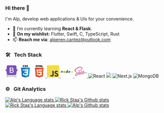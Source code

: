 ### Hi there 👋
I'm Alp, develop web applications & UIs for your convenience.


<!--
**alperencantez/alperencantez** is a ✨ _special_ ✨ repository because its `README.md` (this file) appears on your GitHub profile.

Here are some ideas to get you started:

- 🔭 I’m currently working on ...
- 🌱 I’m currently learning ...
- 👯 I’m looking to collaborate on ...
- 🤔 I’m looking for help with ...
- 💬 Ask me about ...
- 📫 How to reach me: ...
- 😄 Pronouns: ...
- ⚡ Fun fact: ...
-->

- :seedling: I’m currently learning <b>React & Flask</b>.
- 🧬 <b> On my wishlist:</b> Flutter, Swift, C, TypeScript, Rust
- 📫 <b>Reach me via</b>: alperen.cantez@outlook.com

### 🛠 &nbsp; Tech Stack
<p align="left"> 
    <img src="https://raw.githubusercontent.com/devicons/devicon/master/icons/bootstrap/bootstrap-plain-wordmark.svg"
         alt="bootstrap" width="40" height="40" /> <a href="getbootstrap.com"> </a>  <img
      src="https://raw.githubusercontent.com/devicons/devicon/master/icons/css3/css3-original-wordmark.svg" alt="css3"
      width="40" height="40" /> </a> <a href="https://www.w3.org/html/" target="_blank" rel="noreferrer"> <img
      src="https://raw.githubusercontent.com/devicons/devicon/master/icons/html5/html5-original-wordmark.svg"
      alt="html5" width="40" height="40" /> </a> </a> <a href="https://developer.mozilla.org/en-US/docs/Web/JavaScript" target="_blank"
    rel="noreferrer"> <img
      src="https://raw.githubusercontent.com/devicons/devicon/master/icons/javascript/javascript-original.svg"
      alt="javascript" width="40" height="40" /> </a>  </a> <a href="https://nodejs.org" target="_blank" rel="noreferrer"> <img
      src="https://raw.githubusercontent.com/devicons/devicon/master/icons/nodejs/nodejs-original-wordmark.svg"
      alt="nodejs" width="40" height="40" /> </a>  </a> <a href="https://sass-lang.com" target="_blank" rel="noreferrer"> <img
      src="https://raw.githubusercontent.com/devicons/devicon/master/icons/sass/sass-original.svg" alt="sass" width="40"
      height="40" /> </a> <img src="https://upload.wikimedia.org/wikipedia/commons/thumb/4/47/React.svg/512px-React.svg.png?20171020144116" alt="React" width="40"> 
      <img src="https://brandslogos.com/wp-content/uploads/images/python-logo.png" "alt="Python" width="35" >
      <img src="https://ui-lib.com/blog/wp-content/uploads/2021/12/nextjs-boilerplate-logo.png" alt="Next.js" width="35" >
      <img src="https://www.pngrepo.com/png/331488/180/mongodb.png" alt="MongoDB" width=35 >
      </p>

### ⚙️ &nbsp; Git Analytics
 
<!-- Light Mode -->
<div align="start"> 
<a href="https://github.com/anuraghazra/github-readme-stats#gh-light-mode-only">
<img height=200 src="https://github-readme-stats-git-master-rstaa-rickstaa.vercel.app/api/top-langs/?username=alperencantez&layout=compact&langs_count=10&hide_border=1&role=OWNER,COLLABORATOR#gh-light-mode-only" alt="Alp's Language stats" />
</a>
<a href="https://github.com/anuraghazra/github-readme-stats#gh-light-mode-only">
<img height=200 src="https://github-readme-stats-git-master-rstaa-rickstaa.vercel.app/api?username=alperencantez&show_icons=true&count_private=true&line_height=28&hide_border=1&include_all_commits=true&card_width=450&role=OWNER,COLLABORATOR&exclude_repo=github-readme-stats#gh-light-mode-only" alt="Rick Staa's Github stats" />
</a>
</div>

<!-- Dark Mode -->
<div align="start"> 
<a href="https://github.com/anuraghazra/github-readme-stats#gh-dark-mode-only">
<img height=210 src="https://github-readme-stats-git-master-rstaa-rickstaa.vercel.app/api/top-langs/?username=alperencantez&layout=compact&langs_count=10&hide_border=1&role=OWNER,COLLABORATOR&theme=dark&bg_color=000000#gh-dark-mode-only" alt="Rick Staa's Language stats" />
</a>
<a href="https://github.com/anuraghazra/github-readme-stats#gh-dark-mode-only">
<img height=210 src="https://github-readme-stats-git-master-rstaa-rickstaa.vercel.app/api?username=alperencantez&show_icons=true&count_private=true&line_height=28&hide_border=1&include_all_commits=true&card_width=450&role=OWNER,COLLABORATOR&exclude_repo=github-readme-stats&theme=dark&bg_color=000000#gh-dark-mode-only" alt="Alp's Github stats" />
</a>
</div>


